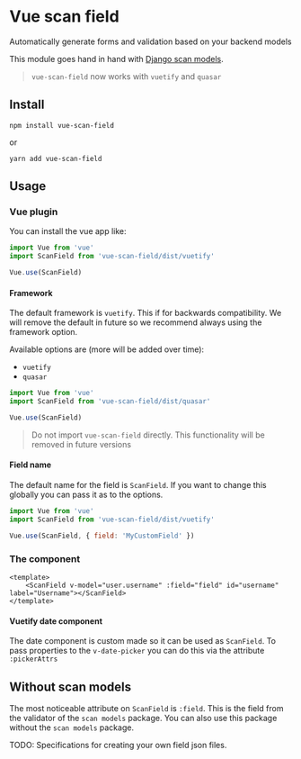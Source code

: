 # Vue scan field

Automatically generate forms and validation based on your backend models

This module goes hand in hand with [Django scan models](https://github.com/jessielaf/django-scan-models).

> `vue-scan-field` now works with `vuetify` and `quasar`

## Install

```shell script
npm install vue-scan-field
```
or
```shell script
yarn add vue-scan-field
```

## Usage

### Vue plugin

You can install the vue app like:
```js
import Vue from 'vue'
import ScanField from 'vue-scan-field/dist/vuetify'

Vue.use(ScanField)
```

#### Framework

The default framework is `vuetify`. This if for backwards compatibility. We will remove the default in future so we recommend always using the framework option.

Available options are (more will be added over time):
- `vuetify`
- `quasar`

```js
import Vue from 'vue'
import ScanField from 'vue-scan-field/dist/quasar'

Vue.use(ScanField)
```

> Do not import `vue-scan-field` directly. This functionality will be removed in future versions

#### Field name

The default name for the field is `ScanField`. If you want to change this globally you can pass it as to the options.
```js
import Vue from 'vue'
import ScanField from 'vue-scan-field/dist/vuetify'

Vue.use(ScanField, { field: 'MyCustomField' })
```

### The component

```vue
<template>
    <ScanField v-model="user.username" :field="field" id="username" label="Username"></ScanField>
</template>
```

#### Vuetify date component

The date component is custom made so it can be used as `ScanField`. To pass properties to the `v-date-picker` you can do this via the attribute `:pickerAttrs`

## Without scan models

The most noticeable attribute on `ScanField` is `:field`. This is the field from the validator of the `scan models` package. You can also use this package without the `scan models` package.

TODO: Specifications for creating your own field json files. 